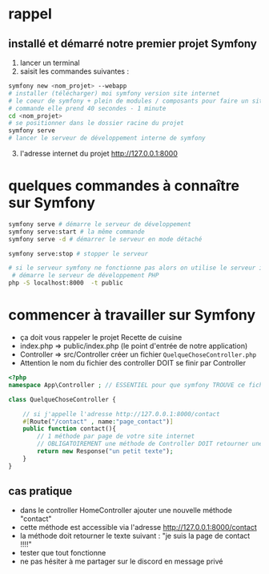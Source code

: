 # rappel

## installé et démarré notre premier projet Symfony 


1. lancer un terminal
2. saisit les commandes suivantes :

```sh
symfony new <nom_projet> --webapp 
# installer (télécharger) moi symfony version site internet 
# le coeur de symfony + plein de modules / composants pour faire un site internet
# commande elle prend 40 secondes - 1 minute
cd <nom_projet>
# se positionner dans le dossier racine du projet 
symfony serve
# lancer le serveur de développement interne de symfony
```

3. l'adresse internet du projet <http://127.0.0.1:8000> 

# quelques commandes à connaître sur Symfony 

```sh
symfony serve # démarre le serveur de développement
symfony serve:start # la même commande 
symfony serve -d # démarrer le serveur en mode détaché 

symfony serve:stop # stopper le serveur 

# si le serveur symfony ne fonctionne pas alors on utilise le serveur interne de PHP
 # démarre le serveur de développement PHP  
php -S localhost:8000  -t public
```

# commencer à travailler sur Symfony 

- ça doit vous rappeler le projet Recette de cuisine 
- index.php => public/index.php (le point d'entrée de notre application)
- Controller => src/Controller créer un fichier `QuelqueChoseController.php`
- Attention le nom du fichier des controller DOIT se finir par Controller 

```php 
<?php 
namespace App\Controller ; // ESSENTIEL pour que symfony TROUVE ce fichier et le charge correctement 

class QuelqueChoseController {

    // si j'appelle l'adresse http://127.0.0.1:8000/contact
    #[Route("/contact" , name:"page_contact")]
    public function contact(){
        // 1 méthode par page de votre site internet 
        // OBLIGATOIREMENT une méthode de Controller DOIT retourner une Response (HTTP)
        return new Response("un petit texte"); 
    }
}
```

## cas pratique 

- dans le controller HomeController ajouter une nouvelle méthode "contact"
- cette méthode est accessible via l'adresse http://127.0.0.1:8000/contact
- la méthode doit retourner le texte suivant : "je suis la page de contact !!!!"
- tester que tout fonctionne 
- ne pas hésiter à me partager sur le discord en message privé 